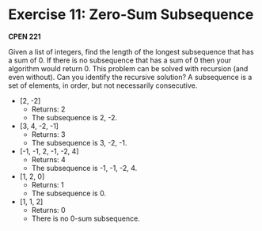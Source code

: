 # Exercise 11: Zero-Sum Subsequence

**CPEN 221**

Given a list of integers, find the length of the longest subsequence that has a sum of 0. If there is no subsequence that has a sum of 0 then your algorithm would return 0.
This problem can be solved with recursion (and even without). 
Can you identify the recursive solution?
A subsequence is a set of elements, in order, but not necessarily consecutive.


- [2, -2]
    - Returns: 2
    - The subsequence is 2, -2.
- [3, 4, -2, -1]
    - Returns: 3
    - The subsequence is 3, -2, -1.
- [-1, -1, 2, -1, -2, 4]
    - Returns: 4
    - The subsequence is -1, -1, -2, 4.
- [1, 2, 0]
    - Returns: 1
    - The subsequence is 0.
- [1, 1, 2]
    - Returns: 0
    - There is no 0-sum subsequence.
